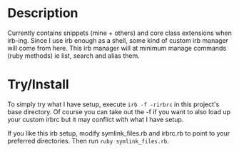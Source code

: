 Description
===========

 Currently contains snippets (mine + others) and core class extensions when irb-ing.
Since I use irb enough as a shell, some kind of custom irb manager will come from here.
This irb manager will at minimum manage commands (ruby methods) ie list, search and alias them.

Try/Install
===========

To simply try what I have setup, execute `irb -f -rirbrc` in this project's base directory.
Of course you can take out the -f if you want to also load up your custom irbrc but it may conflict
with what I have setup.

If you like this irb setup, modify symlink\_files.rb and irbrc.rb to point to your preferred directories.
Then run `ruby symlink_files.rb`.
